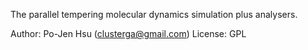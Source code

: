The parallel tempering molecular dynamics simulation plus analysers.

Author: Po-Jen Hsu (clusterga@gmail.com)
License: GPL
